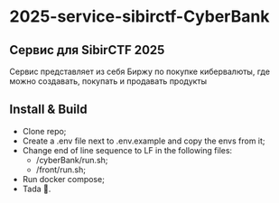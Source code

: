 # 2025-service-sibirctf-CyberBank
## Сервис для SibirCTF 2025
Сервис представляет из себя Биржу по покупке кибервалюты, где можно создавать, покупать и продавать продукты
## Install & Build
+ Clone repo;
+ Create a .env file next to .env.example and copy the envs from it;
+ Change end of line sequence to LF in the following files:
  + /cyberBank/run.sh;
  + /front/run.sh;
+ Run docker compose;
+ Tada :tada:.

